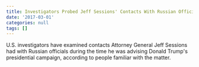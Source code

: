```yaml
---
title: Investigators Probed Jeff Sessions' Contacts With Russian Officials
date: '2017-03-01'
categories: null
tags: []
---
```

U.S. investigators have examined contacts Attorney General Jeff Sessions had with Russian officials during the time he was advising Donald Trump's presidential campaign, according to people familiar with the matter.